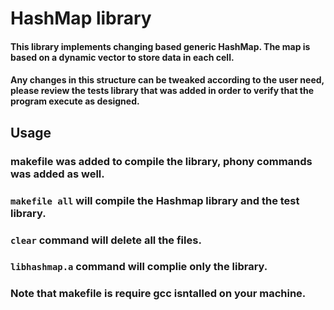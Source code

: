 # HashMap library

#### This library implements changing based generic HashMap. The map is based on a dynamic vector to store data in each cell. 

#### Any changes in this structure can be tweaked according to the user need, please review the tests library that was added in order to verify that the program execute as designed. 

## Usage
### makefile was added to compile the library, phony commands was added as well.
### `makefile all` will compile the Hashmap library and the test library.
### `clear` command will delete all the files.
### `libhashmap.a` command will complie only the library. 

### Note that makefile is require gcc isntalled on your machine. 

